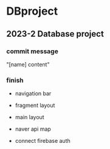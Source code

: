 # DBproject

## 2023-2 Database project

### commit message
"[name] content"

### finish

* navigation bar

* fragment layout

* main layout

* naver api map

* connect firebase auth

